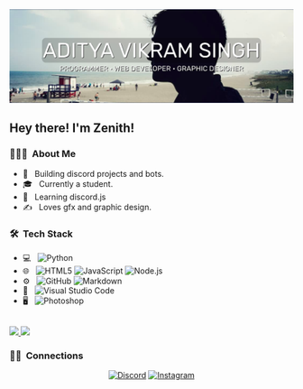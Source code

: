 <img src="https://raw.githubusercontent.com/AVS1508/AVS1508/master/assets/Aditya%20Vikram%20Singh%20Banner.png">

<h2> Hey there! I'm Zenith!</h2>

<h3> 👨🏻‍💻 &nbsp;About Me </h3>

- 🤔 &nbsp; Building discord projects and bots.
- 🎓 &nbsp; Currently a student.
- 🌱 &nbsp; Learning discord.js 
- ✍️ &nbsp; Loves gfx and graphic design.

<h3> 🛠 &nbsp;Tech Stack</h3>

- 💻 &nbsp; 
  ![Python](https://img.shields.io/badge/-Python-333333?style=flat&logo=python)
- 🌐 &nbsp;
  ![HTML5](https://img.shields.io/badge/-HTML5-333333?style=flat&logo=HTML5)
  ![JavaScript](https://img.shields.io/badge/-JavaScript-333333?style=flat&logo=javascript)
  ![Node.js](https://img.shields.io/badge/-Node.js-333333?style=flat&logo=node.js)
- ⚙️ &nbsp;
  ![GitHub](https://img.shields.io/badge/-GitHub-333333?style=flat&logo=github)
  ![Markdown](https://img.shields.io/badge/-Markdown-333333?style=flat&logo=markdown)
- 🔧 &nbsp;
  ![Visual Studio Code](https://img.shields.io/badge/-Visual%20Studio%20Code-333333?style=flat&logo=visual-studio-code&logoColor=007ACC)
- 🖥 &nbsp;
  ![Photoshop](https://img.shields.io/badge/-Photoshop-333333?style=flat&logo=adobe-photoshop)

<br/>

<a href="https://github.com/AVS1508">
  <img height="180em" src="https://github-readme-stats.vercel.app/api?username=c4-zenith&theme=buefy&show_icons=true" />
  <img height="180em" src="https://github-readme-stats.vercel.app/api/top-langs/?username=c4-zenith&theme=buefy&layout=compact" />
</a>

<br/>

<h3> 🤝🏻 &nbsp;Connections </h3>

<p align="center">
<a href="https://discord.gg/P3DjqZYw2Z"><img alt="Discord" src="https://img.shields.io/badge/Discord-The_Coalition-blue?style=flat-square&logo=discord"></a>
<a href="https://www.instagram.com/zxnith._/"><img alt="Instagram" src="https://img.shields.io/badge/Instagram-zxnith.__-blue?style=flat-square&logo=instagram"></a>
